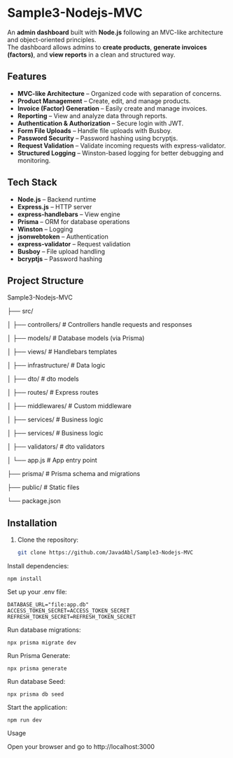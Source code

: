 # Sample3-Nodejs-MVC

An **admin dashboard** built with **Node.js** following an MVC-like architecture and object-oriented principles.  
The dashboard allows admins to **create products**, **generate invoices (factors)**, and **view reports** in a clean and structured way.

## Features

- **MVC-like Architecture** – Organized code with separation of concerns.
- **Product Management** – Create, edit, and manage products.
- **Invoice (Factor) Generation** – Easily create and manage invoices.
- **Reporting** – View and analyze data through reports.
- **Authentication & Authorization** – Secure login with JWT.
- **Form File Uploads** – Handle file uploads with Busboy.
- **Password Security** – Password hashing using bcryptjs.
- **Request Validation** – Validate incoming requests with express-validator.
- **Structured Logging** – Winston-based logging for better debugging and monitoring.

## Tech Stack

- **Node.js** – Backend runtime
- **Express.js** – HTTP server
- **express-handlebars** – View engine
- **Prisma** – ORM for database operations
- **Winston** – Logging
- **jsonwebtoken** – Authentication
- **express-validator** – Request validation
- **Busboy** – File upload handling
- **bcryptjs** – Password hashing

## Project Structure

Sample3-Nodejs-MVC

├── src/

│ ├── controllers/ # Controllers handle requests and responses

│ ├── models/ # Database models (via Prisma)

│ ├── views/ # Handlebars templates

│ ├── infrastructure/ # Data logic

│ ├── dto/ # dto models

│ ├── routes/ # Express routes

│ ├── middlewares/ # Custom middleware

│ ├── services/ # Business logic

│ ├── services/ # Business logic

│ ├── validators/ # dto validators

│ └── app.js # App entry point

├── prisma/ # Prisma schema and migrations

├── public/ # Static files

└── package.json


## Installation

1. Clone the repository:
   ```bash
   git clone https://github.com/JavadAbl/Sample3-Nodejs-MVC

Install dependencies:

    npm install

Set up your .env file:

    DATABASE_URL="file:app.db"
    ACCESS_TOKEN_SECRET=ACCESS_TOKEN_SECRET
    REFRESH_TOKEN_SECRET=REFRESH_TOKEN_SECRET

Run database migrations:

    npx prisma migrate dev

Run Prisma Generate:

    npx prisma generate

Run database Seed:

    npx prisma db seed


Start the application:

    npm run dev

Usage

Open your browser and go to http://localhost:3000
